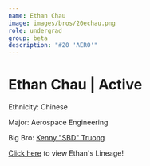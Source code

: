 ```yaml
---
name: Ethan Chau
image: images/bros/20echau.png
role: undergrad
group: beta
description: "#20 'ΛERO'"
---
```


# Ethan Chau | Active
Ethnicity: Chinese

Major: Aerospace Engineering

Big Bro: [Kenny "SBD" Truong](11ktruong)

[Click here](/ujis/11ktruong/) to view Ethan's Lineage!